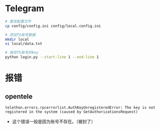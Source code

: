 # Telegram
```sh
# 更改配置文件
cp config/config.ini config/local.config.ini

# 添加TG账号数据
mkdir local
vi local/data.txt

# 保存TG账号的key
python login.py --start-line 1 --end-line 1
```


# 报错
## opentele
```log
telethon.errors.rpcerrorlist.AuthKeyUnregisteredError: The key is not registered in the system (caused by GetAuthorizationsRequest)
```
- 这个错误一般是因为账号不存在。（被封了）